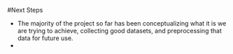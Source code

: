 #Next Steps

- The majority of the project so far has been conceptualizing what it is we are trying to achieve, collecting good datasets, and preprocessing that data for future use.
- 

